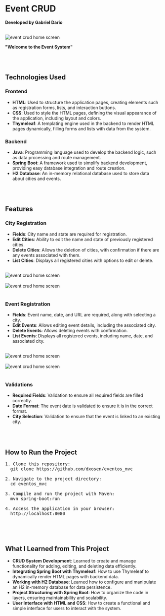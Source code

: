 <h1>Event CRUD</h1>
<p><strong>Developed by Gabriel Dario</strong></p>
<br>
<img align="center" alt="event crud home screen" src="https://github.com/user-attachments/assets/dbf95278-b330-416d-b87a-616e5a746dec">
<p><strong>"Welcome to the Event System"</strong></p>
<br>
<br>

<h2>Technologies Used</h2>

 <h3><strong>Frontend</strong></h3>
        <ul>
            <li><strong>HTML</strong>: Used to structure the application pages, creating elements such as registration forms, lists, and interaction buttons.</li>
            <li><strong>CSS</strong>: Used to style the HTML pages, defining the visual appearance of the application, including layout and colors.</li>
            <li><strong>Thymeleaf</strong>: A templating engine used in the backend to render HTML pages dynamically, filling forms and lists with data from the system.</li>
        </ul>

 <h3><strong>Backend</strong></h3>
        <ul>
            <li><strong>Java</strong>: Programming language used to develop the backend logic, such as data processing and route management.</li>
            <li><strong>Spring Boot</strong>: A framework used to simplify backend development, providing easy database integration and route creation.</li>
            <li><strong>H2 Database</strong>: An in-memory relational database used to store data about cities and events.</li>
        </ul>
<br>
<br>

        

<h2>Features</h2>

 <h3>City Registration</h3>
        <ul>
            <li><strong>Fields</strong>: City name and state are required for registration.</li>
            <li><strong>Edit Cities</strong>: Ability to edit the name and state of previously registered cities.</li>
            <li><strong>Delete Cities</strong>: Allows the deletion of cities, with confirmation if there are any events associated with them.</li>
            <li><strong>List Cities</strong>: Displays all registered cities with options to edit or delete.</li>
        </ul>
        <br>
        <img align="center" alt="event crud home screen" src="https://github.com/user-attachments/assets/16f317c8-3603-4c0b-9e15-6a0eafd31422">
        <br>
        <br>
        <img align="center" alt="event crud home screen" src="https://github.com/user-attachments/assets/9b3e376e-28b8-4c81-ba4e-a591a703c775">
        <br>
        <br>

 <h3>Event Registration</h3>
        <ul>
            <li><strong>Fields</strong>: Event name, date, and URL are required, along with selecting a city.</li>
            <li><strong>Edit Events</strong>: Allows editing event details, including the associated city.</li>
            <li><strong>Delete Events</strong>: Allows deleting events with confirmation.</li>
            <li><strong>List Events</strong>: Displays all registered events, including name, date, and associated city.</li>
        </ul>  
        <br>
         <img align="center" alt="event crud home screen" src="https://github.com/user-attachments/assets/70a2a858-cc50-458c-b958-7f9689d0e65f">
        <br>
        <br>
    
  <img align="center" alt="event crud home screen" src="https://github.com/user-attachments/assets/f851e8ab-93ee-4a04-bd81-11ff162163d5">
        <br>
        <br>



  <h3>Validations</h3>
        <ul>
            <li><strong>Required Fields</strong>: Validation to ensure all required fields are filled correctly.</li>
            <li><strong>Date Format</strong>: The event date is validated to ensure it is in the correct format.</li>
            <li><strong>City Selection</strong>: Validation to ensure that the event is linked to an existing city.</li>
        </ul>
<br>
<br>

<h2>How to Run the Project</h2>

   <pre>
1. Clone this repository:
  git clone https://github.com/dxosen/eventos_mvc

2. Navigate to the project directory:
  cd eventos_mvc

3. Compile and run the project with Maven:
  mvn spring-boot:run

4. Access the application in your browser:
  http://localhost:8080
        </pre>
<br>
<br>

<h2>What I Learned from This Project</h2>
        <ul>
            <li><strong>CRUD System Development</strong>: Learned to create and manage functionality for adding, editing, and deleting data efficiently.</li>
            <li><strong>Integrating Spring Boot with Thymeleaf</strong>: How to use Thymeleaf to dynamically render HTML pages with backend data.</li>
            <li><strong>Working with H2 Database</strong>: Learned how to configure and manipulate an H2 in-memory database for data persistence.</li>
            <li><strong>Project Structuring with Spring Boot</strong>: How to organize the code in layers, ensuring maintainability and scalability.</li>
            <li><strong>User Interface with HTML and CSS</strong>: How to create a functional and simple interface for users to interact with the system.</li>
        </ul>
